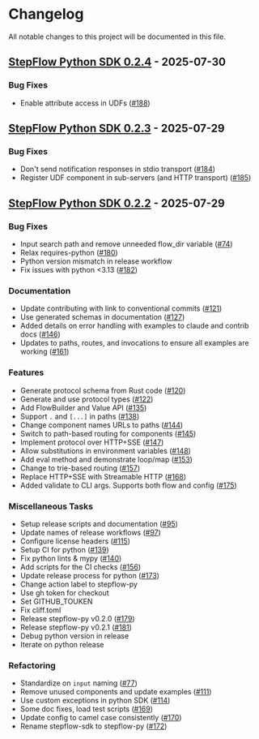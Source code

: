 # Changelog

All notable changes to this project will be documented in this file.

## <a id="0.2.4"></a> [StepFlow Python SDK 0.2.4](https://github.com/riptano/stepflow/releases/tag/stepflow-py-0.2.4) - 2025-07-30
### Bug Fixes

- Enable attribute access in UDFs ([#188](https://github.com/riptano/stepflow/pull/188))

## <a id="0.2.3"></a> [StepFlow Python SDK 0.2.3](https://github.com/riptano/stepflow/releases/tag/stepflow-py-0.2.3) - 2025-07-29
### Bug Fixes

- Don't send notification responses in stdio transport ([#184](https://github.com/riptano/stepflow/pull/184))
- Register UDF component in sub-servers (and HTTP transport) ([#185](https://github.com/riptano/stepflow/pull/185))

## <a id="0.2.2"></a> [StepFlow Python SDK 0.2.2](https://github.com/riptano/stepflow/releases/tag/stepflow-py-0.2.2) - 2025-07-29
### Bug Fixes

- Input search path and remove unneeded flow_dir variable ([#74](https://github.com/riptano/stepflow/pull/74))
- Relax requires-python ([#180](https://github.com/riptano/stepflow/pull/180))
- Python version mismatch in release workflow
- Fix issues with python <3.13 ([#182](https://github.com/riptano/stepflow/pull/182))

### Documentation

- Update contributing with link to conventional commits ([#121](https://github.com/riptano/stepflow/pull/121))
- Use generated schemas in documentation ([#127](https://github.com/riptano/stepflow/pull/127))
- Added details on error handling with examples to claude and contrib docs ([#146](https://github.com/riptano/stepflow/pull/146))
- Updates to paths, routes, and invocations to ensure all examples are working ([#161](https://github.com/riptano/stepflow/pull/161))

### Features

- Generate protocol schema from Rust code ([#120](https://github.com/riptano/stepflow/pull/120))
- Generate and use protocol types ([#122](https://github.com/riptano/stepflow/pull/122))
- Add FlowBuilder and Value API ([#135](https://github.com/riptano/stepflow/pull/135))
- Support `.` and `[...]` in paths ([#138](https://github.com/riptano/stepflow/pull/138))
- Change component names URLs to paths ([#144](https://github.com/riptano/stepflow/pull/144))
- Switch to path-based routing for components ([#145](https://github.com/riptano/stepflow/pull/145))
- Implement protocol over HTTP+SSE ([#147](https://github.com/riptano/stepflow/pull/147))
- Allow substitutions in environment variables ([#148](https://github.com/riptano/stepflow/pull/148))
- Add eval method and demonstrate loop/map ([#153](https://github.com/riptano/stepflow/pull/153))
- Change to trie-based routing ([#157](https://github.com/riptano/stepflow/pull/157))
- Replace HTTP+SSE with Streamable HTTP ([#168](https://github.com/riptano/stepflow/pull/168))
- Added validate to CLI args. Supports both flow and config ([#175](https://github.com/riptano/stepflow/pull/175))

### Miscellaneous Tasks

- Setup release scripts and documentation ([#95](https://github.com/riptano/stepflow/pull/95))
- Update names of release workflows ([#97](https://github.com/riptano/stepflow/pull/97))
- Configure license headers ([#115](https://github.com/riptano/stepflow/pull/115))
- Setup CI for python ([#139](https://github.com/riptano/stepflow/pull/139))
- Fix python lints & mypy ([#140](https://github.com/riptano/stepflow/pull/140))
- Add scripts for the CI checks ([#156](https://github.com/riptano/stepflow/pull/156))
- Update release process for python ([#173](https://github.com/riptano/stepflow/pull/173))
- Change action label to stepflow-py
- Use gh token for checkout
- Set GITHUB_TOUKEN
- Fix cliff.toml
- Release stepflow-py v0.2.0 ([#179](https://github.com/riptano/stepflow/pull/179))
- Release stepflow-py v0.2.1 ([#181](https://github.com/riptano/stepflow/pull/181))
- Debug python version in release
- Iterate on python release

### Refactoring

- Standardize on `input` naming ([#77](https://github.com/riptano/stepflow/pull/77))
- Remove unused components and update examples ([#111](https://github.com/riptano/stepflow/pull/111))
- Use custom exceptions in python SDK ([#114](https://github.com/riptano/stepflow/pull/114))
- Some doc fixes, load test scripts ([#169](https://github.com/riptano/stepflow/pull/169))
- Update config to camel case consistently ([#170](https://github.com/riptano/stepflow/pull/170))
- Rename stepflow-sdk to stepflow-py ([#172](https://github.com/riptano/stepflow/pull/172))
